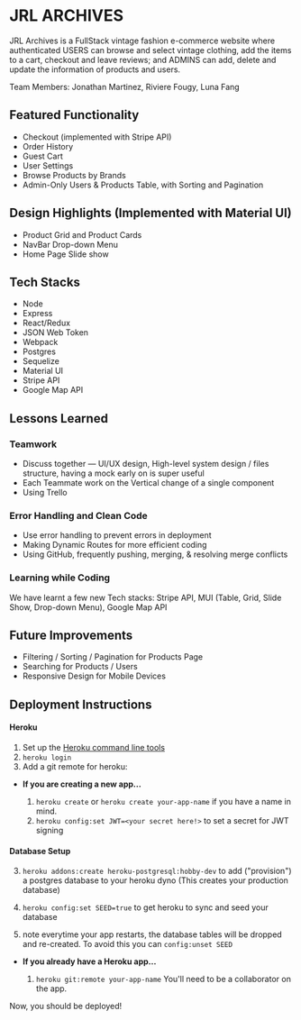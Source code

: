 # JRL ARCHIVES

JRL Archives is a FullStack vintage fashion e-commerce website where authenticated USERS can browse and select vintage clothing, add the items to a cart, checkout and leave reviews; and ADMINS can add, delete and update the information of products and users.

Team Members: Jonathan Martinez, Riviere Fougy, Luna Fang

## Featured Functionality 
* Checkout (implemented with Stripe API)
* Order History 
* Guest Cart
* User Settings 
* Browse Products by Brands 
* Admin-Only Users & Products Table, with Sorting and Pagination

## Design Highlights (Implemented with Material UI)
* Product Grid and Product Cards
* NavBar Drop-down Menu
* Home Page Slide show

## Tech Stacks
* Node
* Express
* React/Redux
* JSON Web Token 
* Webpack
* Postgres
* Sequelize
* Material UI
* Stripe API
* Google Map API

## Lessons Learned
### Teamwork
* Discuss together  — UI/UX design, High-level system design / files structure, having a mock early on is super useful
* Each Teammate work on the Vertical change of a single component
* Using Trello

### Error Handling and Clean Code 
* Use error handling to prevent errors in deployment 
* Making Dynamic Routes for more efficient coding
* Using GitHub, frequently pushing, merging, & resolving merge conflicts

### Learning while Coding
We have learnt a few new Tech stacks: Stripe API, MUI (Table, Grid, Slide Show, Drop-down Menu), Google Map API

## Future Improvements
* Filtering / Sorting / Pagination for Products Page
* Searching for Products / Users
* Responsive Design for Mobile Devices 

## Deployment Instructions

#### Heroku

1.  Set up the [Heroku command line tools][heroku-cli]
2.  `heroku login`
3.  Add a git remote for heroku:

[heroku-cli]: https://devcenter.heroku.com/articles/heroku-cli

* **If you are creating a new app...**

  1.  `heroku create` or `heroku create your-app-name` if you have a
      name in mind.
  2.  `heroku config:set JWT=<your secret here!>` to set a secret for JWT signing

#### Database Setup

  3.  `heroku addons:create heroku-postgresql:hobby-dev` to add
      ("provision") a postgres database to your heroku dyno (This creates your production database)

  4.  `heroku config:set SEED=true` to get heroku to sync and seed your database

  5.   note everytime your app restarts, the database tables will be dropped and re-created. To avoid this you can `config:unset SEED`


* **If you already have a Heroku app...**

  1.  `heroku git:remote your-app-name` You'll need to be a
      collaborator on the app.


Now, you should be deployed!
